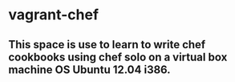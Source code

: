 # vagrant-chef

## This space is use to learn to write chef cookbooks using chef solo on a virtual box machine OS Ubuntu 12.04 i386. 
